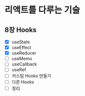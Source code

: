 # 리액트를 다루는 기술

## 8장 Hooks

- [x] useState
- [x] useEffect
- [x] useReducer
- [ ] useMemo
- [ ] useCallback
- [ ] useRef
- [ ] 커스텀 Hooks 만들기
- [ ] 다른 Hooks
- [ ] 정리

